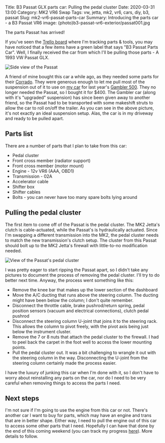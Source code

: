 Title: B3 Passat GLX parts car: Pulling the pedal cluster
Date: 2020-03-31 13:00
Category: MK2 VR6 Swap
Tags: vw, jetta, mk2, vr6, cars, diy, b3, passat
Slug: mk2-vr6-passat-parts-car
Summary: Introducing the parts car - a B3 Passat VR6
image: {photo}b3-passat-vr6-exterior/passat001.jpg

The parts Passat has arrived!

If you've seen the [Trello board](https://trello.com/b/aZhuJZH4/mk2-jetta-vr6-swap-parts-tools) where I'm tracking parts & tools, you may have noticed that a few items have a green label that says "B3 Passat Parts Car".  Well, I finally received the car from which I'll be pulling those parts - A 1993 VW Passat GLX.

![Side view of the Passat]({lightbox}b3-passat-vr6-exterior/passat001.jpg)

A friend of mine bought this car a while ago, as they needed some parts for their [Corrado](https://www.instagram.com/p/BzrPRYkH4S0/).  They were generous enough to let me pull most of the suspension out of it to use on [my car](https://www.instagram.com/p/BzM0R3rHtXR/) for last year's [Gambler 500](https://en.wikipedia.org/wiki/Gambler_500).  They no longer needed the Passat, so I bought it for $400.  The Gambler car (along with it's "upgraded" suspension) has since been given away to another friend, so the Passat had to be transported with some makeshift struts to allow the car to roll on/off the trailer.  As you can see in the above picture, it's not exactly an ideal suspension setup.  Alas, the car is in my driveway and ready to be pulled apart.

## Parts list
There are a number of parts that I plan to take from this car:

* Pedal cluster
* Front cross member (radiator support)
* Front cross member (motor mount)
* Engine - 12v VR6 (AAA, OBD1)
* Transmission - 02A
* Accelerator cable
* Shifter box
* Shifter cables
* Bolts - you can never have too many spare bolts lying around

## Pulling the pedal cluster
The first item to come off of the Passat is the pedal cluster.  The MK2 Jetta's clutch is cable-actuated, while the Passat's is hydraulically actuated.  Since I'm swapping a different transmission into the MK2, the pedal cluster needs to match the new transmission's clutch setup.  The cluster from this Passat should bolt up to the MK2 Jetta's firewall with little-to-no modification needed.

![View of the Passat's pedal cluster]({lightbox}b3-passat-vr6-pedal-cluster/pedal-cluster001.jpg)

I was pretty eager to start ripping the Passat apart, so I didn't take any pictures to document the process of removing the pedal cluster.  I'll try to do better next time.  Anyway, the process went something like this:

* Remove the knee bar that makes up the lower section of the dashboard
* Move the A/C ducting that runs above the steering column.  The ducting might have been below the column; I don't quite remember.
* Disconnect the throttle cable, brake pushrod/return spring, pedal position sensors (vacuum and electrical connections), clutch pedal pushrod
* Disconnect the steering column U-joint that joins it to the steering rack.  This allows the column to pivot freely, with the pivot axis being just below the instrument cluster.
* Remove the 7 or 8 nuts that attach the pedal cluster to the firewall.  I had to peel back the carpet in the foot well to access the lower mounting points.
* Pull the pedal cluster out.  It was a bit challenging to wrangle it out with the steering column in the way. Disconnecting the U-joint from the steering column certainly made the process easier.

I have the luxury of junking this car when I'm done with it, so I don't have to worry about reinstalling any parts on the car, nor do I need to be very careful when removing things to access the parts I need.

## Next steps
I'm not sure if I'm going to use the engine from this car or not.  There's another car I want to buy for parts, which may have an engine and trans that are in better shape.  Either way, I need to pull the engine out of this car to access some other parts that I need.  Hopefully I can have that done by the end of this coming weekend (you can track my progress [here](https://trello.com/c/uK80BA4y/56-remove-passat-engine-transmission)).  More details to follow.

